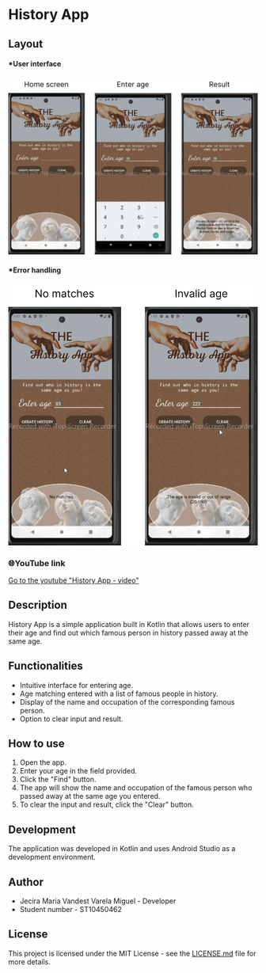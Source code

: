 # History App

## Layout

#### \*User interface

![enter image description here](https://raw.githubusercontent.com/JeciraMiguel/HistoryApp/main/screenshot/User%20interface.png?token=GHSAT0AAAAAACQYESOSQ32HNMP3NGGXE7FEZQVLGCA)

#### \*Error handling

![enter image description here](https://raw.githubusercontent.com/JeciraMiguel/HistoryApp/main/screenshot/Error%20handling.png?token=GHSAT0AAAAAACQYESOSN7F6YO3Y64UFEOJSZQVLHTA)

### 🌐YouTube link

[Go to the youtube "History App - video"](https://youtube.com/)

## Description

History App is a simple application built in Kotlin that allows users to enter their age and find out which famous person in history passed away at the same age.

## Functionalities

- Intuitive interface for entering age.
- Age matching entered with a list of famous people in history.
- Display of the name and occupation of the corresponding famous person.
- Option to clear input and result.

## How to use

1. Open the app.
2. Enter your age in the field provided.
3. Click the "Find" button.
4. The app will show the name and occupation of the famous person who passed away at the same age you entered.
5. To clear the input and result, click the "Clear" button.

## Development

The application was developed in Kotlin and uses Android Studio as a development environment.

## Author

- Jecira Maria Vandest Varela Miguel - Developer
- Student number - ST10450462

## License

This project is licensed under the MIT License - see the [LICENSE.md](https://chat.openai.com/c/LICENSE.md) file for more details.

